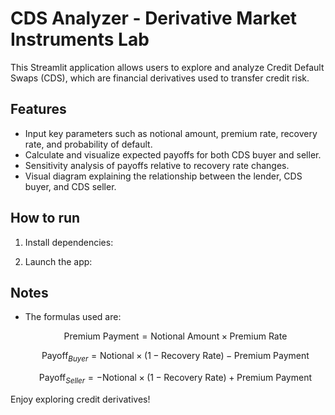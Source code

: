 
# CDS Analyzer - Derivative Market Instruments Lab

This Streamlit application allows users to explore and analyze Credit Default Swaps (CDS),
which are financial derivatives used to transfer credit risk.

## Features

- Input key parameters such as notional amount, premium rate, recovery rate, and probability of default.
- Calculate and visualize expected payoffs for both CDS buyer and seller.
- Sensitivity analysis of payoffs relative to recovery rate changes.
- Visual diagram explaining the relationship between the lender, CDS buyer, and CDS seller.

## How to run

1. Install dependencies:

2. Launch the app:

## Notes

- The formulas used are:
  
  $$\text{Premium Payment} = \text{Notional Amount} \times \text{Premium Rate}$$
  
  $$\text{Payoff}_{Buyer} = \text{Notional} \times (1 - \text{Recovery Rate}) - \text{Premium Payment}$$
  
  $$\text{Payoff}_{Seller} = -\text{Notional} \times (1 - \text{Recovery Rate}) + \text{Premium Payment}$$

Enjoy exploring credit derivatives!
